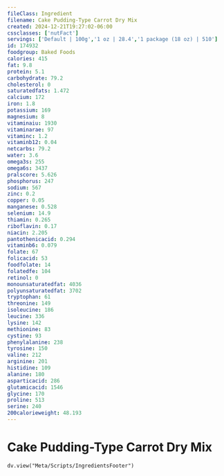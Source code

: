 ```yaml
---
fileClass: Ingredient
filename: Cake Pudding-Type Carrot Dry Mix
created: 2024-12-21T19:27:02-06:00
cssclasses: ['nutFact']
servings: ['Default | 100g','1 oz | 28.4','1 package (18 oz) | 510']
id: 174932
foodgroup: Baked Foods
calories: 415
fat: 9.8
protein: 5.1
carbohydrate: 79.2
cholesterol: 0
saturatedfats: 1.472
calcium: 172
iron: 1.8
potassium: 169
magnesium: 8
vitaminaiu: 1930
vitaminarae: 97
vitaminc: 1.2
vitaminb12: 0.04
netcarbs: 79.2
water: 3.6
omega3s: 255
omega6s: 3437
pralscore: 5.626
phosphorus: 247
sodium: 567
zinc: 0.2
copper: 0.05
manganese: 0.528
selenium: 14.9
thiamin: 0.265
riboflavin: 0.17
niacin: 2.205
pantothenicacid: 0.294
vitaminb6: 0.079
folate: 67
folicacid: 53
foodfolate: 14
folatedfe: 104
retinol: 0
monounsaturatedfat: 4036
polyunsaturatedfat: 3702
tryptophan: 61
threonine: 149
isoleucine: 186
leucine: 336
lysine: 142
methionine: 83
cystine: 93
phenylalanine: 238
tyrosine: 150
valine: 212
arginine: 201
histidine: 109
alanine: 180
asparticacid: 286
glutamicacid: 1546
glycine: 170
proline: 513
serine: 240
200calorieweight: 48.193
---
```


# Cake Pudding-Type Carrot Dry Mix

```dataviewjs
dv.view("Meta/Scripts/IngredientsFooter")
```